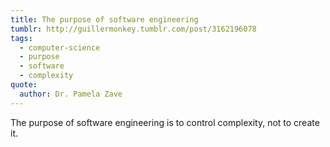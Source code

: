 ```yaml
---
title: The purpose of software engineering
tumblr: http://guillermonkey.tumblr.com/post/3162196078
tags:
  - computer-science
  - purpose
  - software
  - complexity
quote:
  author: Dr. Pamela Zave
---
```


The purpose of software engineering is to control complexity, not to create it.
